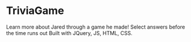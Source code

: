 # TriviaGame

Learn more about Jared through a game he made! 
Select answers before the time runs out
Built with JQuery, JS, HTML, CSS.
